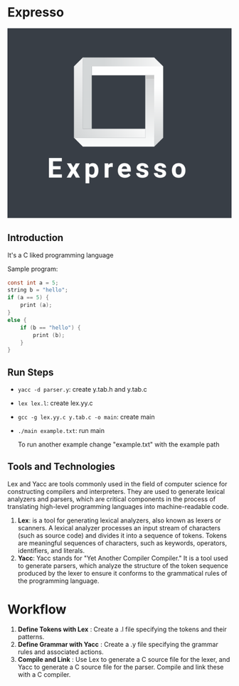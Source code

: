 # Expresso

![logo](assets/logo_1.png)

## Introduction

It's a C liked programming language

Sample program:

```c
const int a = 5;
string b = "hello";
if (a == 5) {
    print (a);
}
else {
    if (b == "hello") {
        print (b);
    }
}
```

## Run Steps

- `yacc -d parser.y`: create y.tab.h and y.tab.c
- `lex lex.l`: create lex.yy.c
- `gcc -g lex.yy.c y.tab.c -o main`: create main
- `./main example.txt`: run main

  To run another example change "example.txt" with the example path


## Tools and Technologies

Lex and Yacc are tools commonly used in the field of computer science for constructing compilers and interpreters. They are used to generate lexical analyzers and parsers, which are critical components in the process of translating high-level programming languages into machine-readable code.

<ol>
   <li>
       <b>Lex</b>: is a tool for generating lexical analyzers, also known as lexers or scanners. A lexical analyzer processes an input stream of characters (such as source code) and divides it into a sequence of tokens. Tokens are meaningful sequences of characters, such as keywords, operators, identifiers, and literals.
   </li>
   <li>
       <b>Yacc</b>: Yacc stands for "Yet Another Compiler Compiler." It is a tool used to generate parsers, which analyze the structure of the token sequence produced by the lexer to ensure it conforms to the grammatical rules of the programming language.
   </li>
</ol>


# Workflow

<ol>
 <li>
      <b>Define Tokens with Lex</b> : Create a .l file specifying the tokens and their patterns.
 </li>   
<li>
      <b>Define Grammar with Yacc</b> : Create a .y file specifying the grammar rules and associated actions.
 </li> 
<li>
      <b>Compile and Link</b> : Use Lex to generate a C source file for the lexer, and Yacc to generate a C source file for the parser. Compile and link these with a C compiler.
 </li>
</ol>
